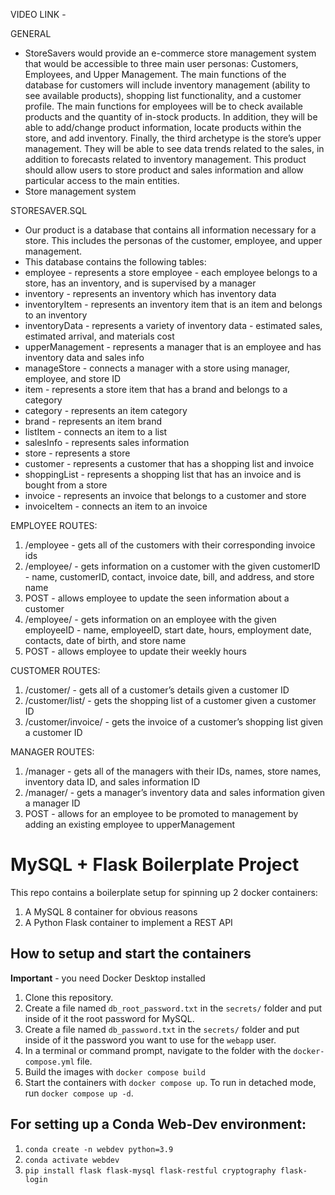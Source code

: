 VIDEO LINK - 

GENERAL
- StoreSavers would provide an e-commerce store management system that would be accessible to three main user personas: Customers, Employees, and Upper Management. The main functions of the database for customers will include inventory management (ability to see available products), shopping list functionality, and a customer profile. The main functions for employees will be to check available products and the quantity of in-stock products. In addition, they will be able to add/change product information, locate products within the store, and add inventory. Finally, the third archetype is the store’s upper management. They will be able to see data trends related to the sales, in addition to forecasts related to inventory management. This product should allow users to store product and sales information and allow particular access to the main entities. 
- Store management system 

STORESAVER.SQL 
- Our product is a database that contains all information necessary for a store. This includes the personas of the customer, employee, and upper management. 
- This database contains the following tables:
- employee - represents a store employee - each employee belongs to a store, has an inventory, and is supervised by a manager
- inventory - represents an inventory which has inventory data 
- inventoryItem - represents an inventory item that is an item and belongs to an inventory 
- inventoryData - represents a variety of inventory data - estimated sales, estimated arrival, and materials cost 
- upperManagement - represents a manager that is an employee and has inventory data and sales info 
- manageStore - connects a manager with a store using manager, employee, and store ID
- item - represents a store item that has a brand and belongs to a category 
- category - represents an item category 
- brand - represents an item brand 
- listItem - connects an item to a list 
- salesInfo - represents sales information 
- store - represents a store 
- customer - represents a customer that has a shopping list and invoice 
- shoppingList - represents a shopping list that has an invoice and is bought from a store 
- invoice - represents an invoice that belongs to a customer and store 
- invoiceItem - connects an item to an invoice 

EMPLOYEE ROUTES:
1. /employee - gets all of the customers with their corresponding invoice ids 
2. /employee/<customerID> - gets information on a customer with the given customerID - name, customerID, contact, invoice date, bill, and address, and store name
3. POST - allows employee to update the seen information about a customer 
4. /employee/<employeeID> - gets information on an employee with the given employeeID - name, employeeID, start date, hours, employment date, contacts, date of birth, and store name
5. POST - allows employee to update their weekly hours 

CUSTOMER ROUTES:
1. /customer/<userID> - gets all of a customer’s details given a customer ID
2. /customer/list/<customerID> - gets the shopping list of a customer given a customer ID 
3. /customer/invoice/<customerID> - gets the invoice of a customer’s shopping list given a customer ID

MANAGER ROUTES:
1. /manager - gets all of the managers with their IDs, names, store names, inventory data ID, and sales information ID
2. /manager/<managerID> - gets a manager’s inventory data and sales information given a manager ID 
3. POST - allows for an employee to be promoted to management by adding an existing employee to upperManagement


# MySQL + Flask Boilerplate Project

This repo contains a boilerplate setup for spinning up 2 docker containers: 
1. A MySQL 8 container for obvious reasons
1. A Python Flask container to implement a REST API

## How to setup and start the containers
**Important** - you need Docker Desktop installed

1. Clone this repository.  
1. Create a file named `db_root_password.txt` in the `secrets/` folder and put inside of it the root password for MySQL. 
1. Create a file named `db_password.txt` in the `secrets/` folder and put inside of it the password you want to use for the `webapp` user. 
1. In a terminal or command prompt, navigate to the folder with the `docker-compose.yml` file.  
1. Build the images with `docker compose build`
1. Start the containers with `docker compose up`.  To run in detached mode, run `docker compose up -d`. 

## For setting up a Conda Web-Dev environment:

1. `conda create -n webdev python=3.9`
1. `conda activate webdev`
1. `pip install flask flask-mysql flask-restful cryptography flask-login`





